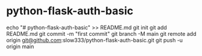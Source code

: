 # python-flask-auth-basic


echo "# python-flask-auth-basic" >> README.md
git init
git add README.md
git commit -m "first commit"
git branch -M main
git remote add origin git@github.com:slow333/python-flask-auth-basic.git
git push -u origin main